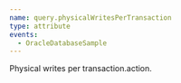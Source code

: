 ```yaml
---
name: query.physicalWritesPerTransaction
type: attribute
events:
  - OracleDatabaseSample
---
```


Physical writes per transaction.action.